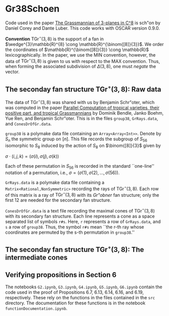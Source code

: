 # Gr38Schoen
Code used in the paper <a href="https://arxiv.org/abs/2206.14993"> The Grassmannian of 3-planes in C^8</a> is sch\"on by Daniel Corey and Dante Luber. This code works with OSCAR version 0.9.0. 

**Convention** $\operatorname{TGr}^{\circ}(3,8)$ is the support of a fan in $\wedge^{3}\mathbb{R}^{8} \cong \mathbb{R}^{\binom{[8]}{3}}$. We order the coordinates of $\mathbb{R}^{\binom{[8]}{3}} \cong \mathbb{R}$ lexicographically.  In the paper, we use the MIN convention, however, the data of $\operatorname{TGr}^{\circ}(3,8)$ is given to us with respect to the MAX convention. Thus, when forming the associated subdivision of $\Delta(3,8)$, one must *negate* the vector. 

## The seconday fan structure $\operatorname{TGr}^{\circ}(3,8)$: Raw data

The data of $\operatorname{TGr}^{\circ}(3,8)$ was shared with us by Benjamin Schr\"oter, which was computed in the paper <a href="https://arxiv.org/abs/2003.13752"> Parallel Computation of tropical varieties, their positive part, and tropical Grassmannians</a> by Dominik Bendle, Janko Boehm, Yue Ren, and Benjamin Schr\"oter. This is in the files ```group38```, ```GrRays.data```, and ```ConesDrOfGr.data```. 

```group38``` is a polymake data file containing an ```Array<Array<Int>>```. Denote by $S_{n}$ the symmetric group on $[n]$.  This file records the subgroup of $S_{56}$  isomorphic to  $S_8$ induced by the action of $S_8$ on $\binom{[8]}{3}$ given by

$\sigma \cdot (i,j,k ) = (\sigma(i),\sigma(j),\sigma(k))$

Each of these permutation in $S_{56}$ is recorded in the standard ``one-line'' notation of a permutation, i.e., $\sigma = (\sigma(1), \sigma(2), \ldots, \sigma(56))$.

```GrRays.data``` is a polymake data file containing a ```Matrix<Rational,NonSymmetric>``` recording the rays of $\operatorname{TGr}^{\circ}(3,8)$. Each row of this matrix is a ray of $\operatorname{TGr}^{\circ}(3,8)$ with its *Gr\"obner* fan structure; only the first 12 are needed for the secondary fan structure. 

```ConesDrOfGr.data``` is a text file recording the maximal cones of $\operatorname{TGr}^{\circ}(3,8)$ with its secondary fan structure. Each line represents a cone as a space separated list of symbols ```r#s```. Here, ```r``` represents a row of ```GrRays.data```, and ```s``` a row of ```group38```. Thus, the symbol ```r#s``` mean ``the r-th ray whose coordinates are permuted by the s-th permutation in ```group38```.'' 

## The seconday fan structure $\operatorname{TGr}^{\circ}(3,8)$: The intermediate cones


## Verifying propositions in Section 6

The notebooks ```G2.ipynb```, ```G3.ipynb```, ```G4.ipynb```, ```G5.ipynb```, ```G6.ipynb``` contain the code used in the proof of Propositions 6.7, 6.13, 6.14, 6.16, and 6.19, respectively. These rely on the functions in the files contained in the ```src``` directory. The documentation for these functions is in the notebook ```functionDocumentation.ipynb```.



